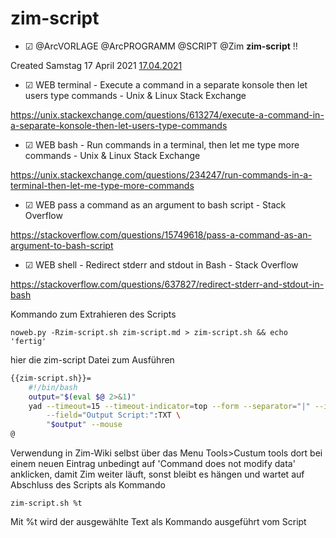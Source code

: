 # zim-script

* ☑ @ArcVORLAGE @ArcPROGRAMM @SCRIPT @Zim  **zim-script**  !!

Created Samstag 17 April 2021 [17.04.2021]()


* ☑ WEB terminal - Execute a command in a separate konsole then let users type commands - Unix & Linux Stack Exchange 

 <https://unix.stackexchange.com/questions/613274/execute-a-command-in-a-separate-konsole-then-let-users-type-commands>

* ☑ WEB bash - Run commands in a terminal, then let me type more commands - Unix & Linux Stack Exchange 

 <https://unix.stackexchange.com/questions/234247/run-commands-in-a-terminal-then-let-me-type-more-commands>


* ☑ WEB pass a command as an argument to bash script - Stack Overflow 

 <https://stackoverflow.com/questions/15749618/pass-a-command-as-an-argument-to-bash-script>


* ☑ WEB shell - Redirect stderr and stdout in Bash - Stack Overflow 

 <https://stackoverflow.com/questions/637827/redirect-stderr-and-stdout-in-bash>

Kommando zum Extrahieren des Scripts

``noweb.py -Rzim-script.sh zim-script.md > zim-script.sh && echo 'fertig'``

hier die zim-script Datei zum Ausführen


```bash
{{zim-script.sh}}=
	#!/bin/bash
	output="$(eval $@ 2>&1)"
	yad --timeout=15 --timeout-indicator=top --form --separator="|" --item-separator="," \
		--field="Output Script:":TXT \
		"$output" --mouse
@
```


Verwendung in Zim-Wiki selbst über das Menu Tools>Custum tools
dort bei einem neuen Eintrag unbedingt auf 'Command does not modify data' anklicken, damit Zim weiter läuft, sonst bleibt es hängen und wartet auf Abschluss des Scripts
als Kommando

``zim-script.sh %t``

Mit %t wird der ausgewählte Text als Kommando ausgeführt vom Script

